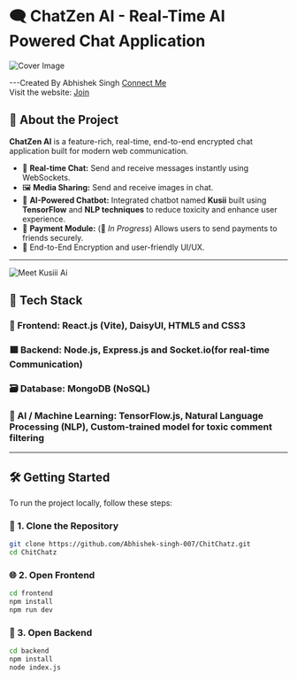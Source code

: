 # 🗨️ ChatZen AI - Real-Time AI Powered Chat Application

![Cover Image](https://github.com/Abhishek-singh-007/ChitChatz/blob/main/images/Screenshot%202025-07-06%20193123.png)

---Created By Abhishek Singh [Connect Me](https://my-portfolio-six-tau-59.vercel.app/) <br/>
Visit the website: [Join]( https://chitchatz-he8g.onrender.com/login)

## 📌 About the Project

**ChatZen AI** is a feature-rich, real-time, end-to-end encrypted chat application built for modern web communication.

- 💬 **Real-time Chat:** Send and receive messages instantly using WebSockets.
- 🖼️ **Media Sharing:** Send and receive images in chat.
- 🤖 **AI-Powered Chatbot:** Integrated chatbot named **Kusii** built using **TensorFlow** and **NLP techniques** to reduce toxicity and enhance user experience.
- 💸 **Payment Module:** (🚧 _In Progress_) Allows users to send payments to friends securely.
- 🔐 End-to-End Encryption and user-friendly UI/UX.

---
![Meet Kusiii Ai](https://github.com/Abhishek-singh-007/ChitChatz/blob/main/frontend/public/aaaaaaaa.png)

## 🚀 Tech Stack

### 🔷 Frontend: React.js (Vite), DaisyUI, HTML5 and CSS3

### 🟩 Backend: Node.js, Express.js and Socket.io(for real-time Communication)

### 🗃️ Database: MongoDB (NoSQL)

### 🧠 AI / Machine Learning: TensorFlow.js, Natural Language Processing (NLP), Custom-trained model for toxic comment filtering

---

## 🛠️ Getting Started

To run the project locally, follow these steps:

### 📁 1. Clone the Repository
```bash
git clone https://github.com/Abhishek-singh-007/ChitChatz.git
cd ChitChatz
```
### 🌐 2. Open Frontend
```bash
cd frontend
npm install
npm run dev
```
### 🔌 3. Open Backend
```bash
cd backend
npm install
node index.js
